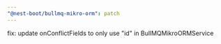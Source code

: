 ```yaml
---
"@nest-boot/bullmq-mikro-orm": patch
---
```


fix: update onConflictFields to only use "id" in BullMQMikroORMService
